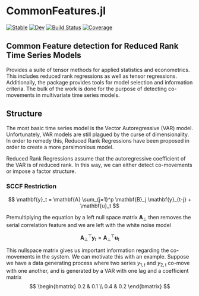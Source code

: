 # CommonFeatures.jl

[![Stable](https://img.shields.io/badge/docs-stable-blue.svg)](https://ivanuricardo.github.io/CommonFeatures.jl/stable/)
[![Dev](https://img.shields.io/badge/docs-dev-blue.svg)](https://ivanuricardo.github.io/CommonFeatures.jl/dev/)
[![Build Status](https://github.com/ivanuricardo/CommonFeatures.jl/actions/workflows/CI.yml/badge.svg?branch=main)](https://github.com/ivanuricardo/CommonFeatures.jl/actions/workflows/CI.yml?query=branch%3Amain)
[![Coverage](https://codecov.io/gh/ivanuricardo/CommonFeatures.jl/branch/main/graph/badge.svg)](https://codecov.io/gh/ivanuricardo/CommonFeatures.jl)

## Common Feature detection for Reduced Rank Time Series Models

Provides a suite of tensor methods for applied statistics and econometrics.
This includes reduced rank regressions as well as tensor regressions.
Additionally, the package provides tools for model selection and information criteria.
The bulk of the work is done for the purpose of detecting co-movements in multivariate time series models.

## Structure

The most basic time series model is the Vector Autoregressive (VAR) model.
Unfortunately, VAR models are still plagued by the curse of dimensionality.
In order to remedy this, Reduced Rank Regressions have been proposed in order to create a more parsimonious model.

Reduced Rank Regressions assume that the autoregressive coefficient of the VAR is of reduced rank.
In this way, we can either detect co-movements or impose a factor structure.

### SCCF Restriction

$$
\mathbf{y}_t = \mathbf{A} \sum_{j=1}^p \mathbf{B}_j \mathbf{y}_{t-j} + \mathbf{u}_t
$$

Premultiplying the equation by a left null space matrix $\mathbf{A}_\perp$ then removes the serial correlation feature and we are left with the white noise model

$$
\mathbf{A}_\perp^\top \mathbf{y}_t = \mathbf{A}_\perp^\top \mathbf{u}_t
$$

This nullspace matrix gives us important information regarding the co-movements in the system.
We can motivate this with an example.
Suppose we have a data generating process where two series $y_{1,t}$ and $y_{2,t}$ co-move with one another, and is generated by a VAR with one lag and a coefficient matrix
$$
\begin{bmatrix}
    0.2 & 0.1 \\
    0.4 & 0.2
\end{bmatrix}
$$



